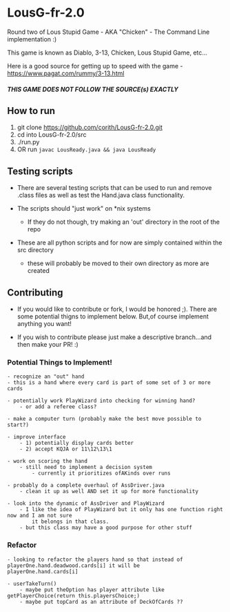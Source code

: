 # LousG-fr-2.0
Round two of Lous Stupid Game - AKA "Chicken" - The Command Line implementation :)


This game is known as Diablo, 3-13, Chicken, Lous Stupid Game, etc...

Here is a good source for getting up to speed with the game
    - https://www.pagat.com/rummy/3-13.html

##### THIS GAME DOES NOT FOLLOW THE SOURCE(s) EXACTLY

## How to run

1. git clone https://github.com/corith/LousG-fr-2.0.git
2. cd into LousG-fr-2.0/src
3. ./run.py
4. OR run `javac LousReady.java && java LousReady`


## Testing scripts

- There are several testing scripts that can be used to run and remove .class files as well as test the Hand.java class functionality.

- The scripts should "just work" on \*nix systems
    - If they do not though, try making an 'out' directory in the root of the repo

- These are all python scripts and for now are simply contained within the src directory
    - these will probably be moved to their own directory as more are created

## Contributing

- If you would like to contribute or fork, I would be honored ;). There are some potential thigns to implement below. But,of course implement anything you want!

- If you wish to contribute please just make a descriptive branch...and then make your  PR! :)


### Potential Things to Implement!
    - recognize an "out" hand
	- this is a hand where every card is part of some set of 3 or more cards

    - potentially work PlayWizard into checking for winning hand?
        - or add a referee class? 

    - make a computer turn (probably make the best move possible to start?)

    - improve interface
        - 1) potentially display cards better
        - 2) accept KQJA or 11\12\13\1

    - work on scoring the hand
        - still need to implement a decision system
            - currently it prioritizes ofAKinds over runs

    - probably do a complete overhaul of AssDriver.java
        - clean it up as well AND set it up for more functionality

    - look into the dynamic of AssDriver and PlayWizard
        - I like the idea of PlayWizard but it only has one function right now and I am not sure
            it belongs in that class.
        - but this class may have a good purpose for other stuff


### Refactor
    - looking to refactor the players hand so that instead of playerOne.hand.deadwood.cards[i] it will be
	playerOne.hand.cards[i]

    - userTakeTurn()
        - maybe put theOption has player attribute like getPlayerChoice(return this.playersChoice;)
        - maybe put topCard as an attribute of DeckOfCards ?? 

